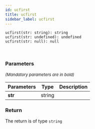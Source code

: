 ```yaml
---
id: ucfirst
title: ucfirst
sidebar_label: ucfirst
---
```


```tsx
ucfirst(str: string): string
ucfirst(str: undefined): undefined
ucfirst(str: null): null
```
<br/>



### Parameters

<font size="2"><i>(Mandatory parameters are in bold)</i></font>

| Parameters | Type | Description |
| --------- | ---- | ----------- |
| **str** | string |  |


### Return



The return is of type <code>string</code>